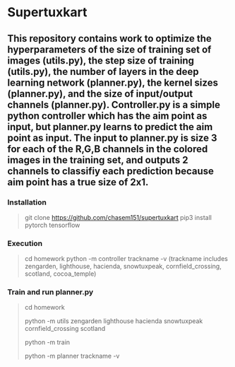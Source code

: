 # Supertuxkart
## This repository contains work to optimize the hyperparameters of the size of training set of images (utils.py), the step size of training (utils.py), the number of layers in the deep learning network (planner.py), the kernel sizes (planner.py), and the size of input/output channels (planner.py). Controller.py is a simple python controller which has the aim point as input, but planner.py learns to predict the aim point as input. The input to planner.py is size 3 for each of the R,G,B channels in the colored images in the training set, and outputs 2 channels to classifiy each prediction because aim point has a true size of 2x1.
### Installation
> git clone https://github.com/chasem151/supertuxkart
> pip3 install pytorch tensorflow
### Execution
> cd homework
> python -m controller trackname -v 
> (trackname includes zengarden, lighthouse, hacienda, snowtuxpeak, cornfield_crossing, scotland, cocoa_temple)
### Train and run planner.py
> cd homework
> 
> python -m utils zengarden lighthouse hacienda snowtuxpeak cornfield_crossing scotland 
> 
> python -m train
> 
> python -m planner trackname -v

